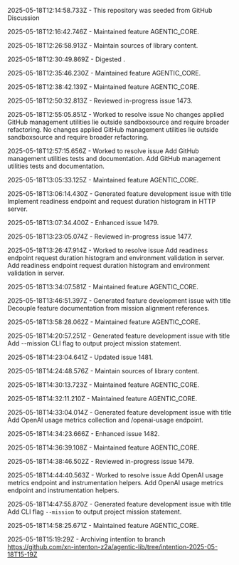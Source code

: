 2025-05-18T12:14:58.733Z - This repository was seeded from GitHub Discussion 

2025-05-18T12:16:42.746Z - Maintained feature AGENTIC_CORE.

2025-05-18T12:26:58.913Z - Maintain sources of library content.

2025-05-18T12:30:49.869Z - Digested .

2025-05-18T12:35:46.230Z - Maintained feature AGENTIC_CORE.

2025-05-18T12:38:42.139Z - Maintained feature AGENTIC_CORE.

2025-05-18T12:50:32.813Z - Reviewed in-progress issue 1473.

2025-05-18T12:55:05.851Z - Worked to resolve issue No changes applied GitHub management utilities lie outside sandboxsource and require broader refactoring. No changes applied GitHub management utilities lie outside sandboxsource and require broader refactoring.

2025-05-18T12:57:15.656Z - Worked to resolve issue Add GitHub management utilities tests and documentation. Add GitHub management utilities tests and documentation.

2025-05-18T13:05:33.125Z - Maintained feature AGENTIC_CORE.

2025-05-18T13:06:14.430Z - Generated feature development issue with title Implement readiness endpoint and request duration histogram in HTTP server.

2025-05-18T13:07:34.400Z - Enhanced issue 1479.

2025-05-18T13:23:05.074Z - Reviewed in-progress issue 1477.

2025-05-18T13:26:47.914Z - Worked to resolve issue Add readiness endpoint request duration histogram and environment validation in server. Add readiness endpoint request duration histogram and environment validation in server.

2025-05-18T13:34:07.581Z - Maintained feature AGENTIC_CORE.

2025-05-18T13:46:51.397Z - Generated feature development issue with title Decouple feature documentation from mission alignment references.

2025-05-18T13:58:28.062Z - Maintained feature AGENTIC_CORE.

2025-05-18T14:20:57.251Z - Generated feature development issue with title Add --mission CLI flag to output project mission statement.

2025-05-18T14:23:04.641Z - Updated issue 1481.

2025-05-18T14:24:48.576Z - Maintain sources of library content.

2025-05-18T14:30:13.723Z - Maintained feature AGENTIC_CORE.

2025-05-18T14:32:11.210Z - Maintained feature AGENTIC_CORE.

2025-05-18T14:33:04.014Z - Generated feature development issue with title Add OpenAI usage metrics collection and /openai-usage endpoint.

2025-05-18T14:34:23.666Z - Enhanced issue 1482.

2025-05-18T14:36:39.108Z - Maintained feature AGENTIC_CORE.

2025-05-18T14:38:46.502Z - Reviewed in-progress issue 1479.

2025-05-18T14:44:40.563Z - Worked to resolve issue Add OpenAI usage metrics endpoint and instrumentation helpers. Add OpenAI usage metrics endpoint and instrumentation helpers.

2025-05-18T14:47:55.870Z - Generated feature development issue with title Add CLI flag `--mission` to output project mission statement.

2025-05-18T14:58:25.671Z - Maintained feature AGENTIC_CORE.

2025-05-18T15:19:29Z - Archiving intentïon to branch https://github.com/xn-intenton-z2a/agentic-lib/tree/intention-2025-05-18T15-19Z

